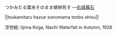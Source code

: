 つかみたる葉末そのまま蜻蛉死す
—[右城暮石](https://ja.wikipedia.org/wiki/右城暮石)

||tsukamitaru hazue sonomama tonbo shisu||

浮世絵: Iijima Koga, Nachi Waterfall in Autumn, 1928